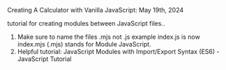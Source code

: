 Creating A Calculator with Vanilla JavaScript: May 19th, 2024

tutorial for creating modules between JavaScript files..
1. Make sure to name the files .mjs not .js example index.js is now index.mjs
(.mjs) stands for Module JavaScript.
2. Helpful tutorial: JavaScript Modules with Import/Export Syntax (ES6) - JavaScript Tutorial


